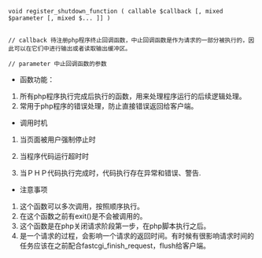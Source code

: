 
```
void register_shutdown_function ( callable $callback [, mixed $parameter [, mixed $... ]] )


// callback 待注册php程序终止回调函数，中止回调函数是作为请求的一部分被执行的，因此可以在它们中进行输出或者读取输出缓冲区。

// parameter 中止回调函数的参数
```


- 函数功能：
1. 所有php程序执行完成后执行的函数，用来处理程序运行的后续逻辑处理。
2. 常用于php程序的错误处理，防止直接错误返回给客户端。


- 调用时机

1. 当页面被用户强制停止时

2. 当程序代码运行超时时

3. 当ＰＨＰ代码执行完成时，代码执行存在异常和错误、警告.


- 注意事项
1. 这个函数可以多次调用，按照顺序执行。
2. 在这个函数之前有exit()是不会被调用的。
3. 这个函数是在php关闭请求阶段第一步，在php脚本执行之后。
4. 是一个请求的过程，会影响一个请求的返回时间。有时候有很影响请求时间的任务应该在之前配合fastcgi_finish_request，flush给客户端。

